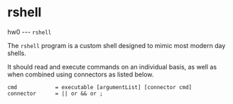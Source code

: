 # rshell
hw0 --- `rshell`

The `rshell` program is a custom shell designed to mimic most modern day shells.

It should read and execute commands on an individual basis, as well as when combined using connectors as listed below.

```
cmd            = executable [argumentList] [connector cmd]
connector      = || or && or ;
```

